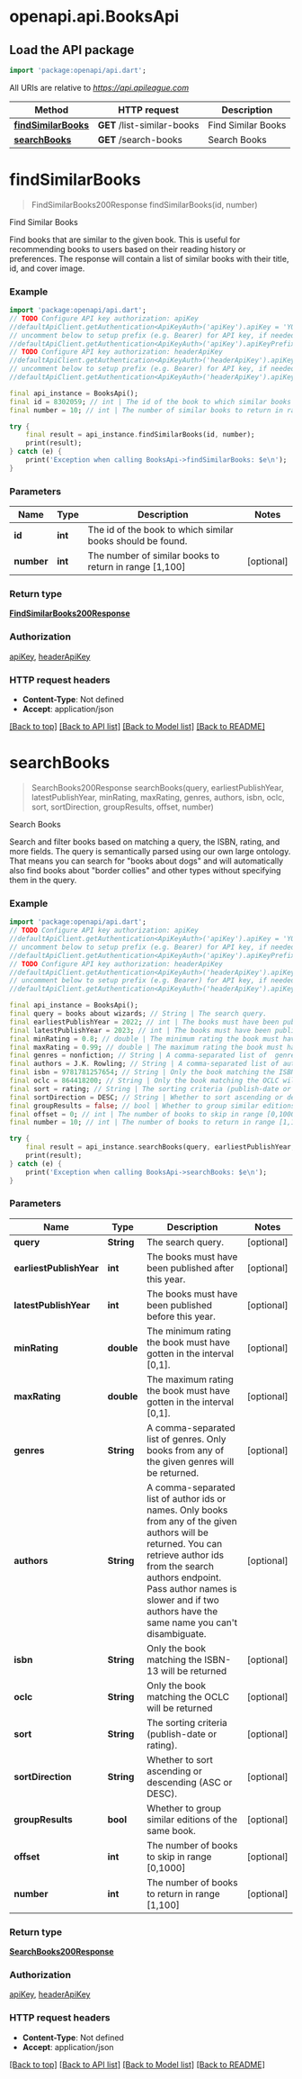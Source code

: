 # openapi.api.BooksApi

## Load the API package
```dart
import 'package:openapi/api.dart';
```

All URIs are relative to *https://api.apileague.com*

Method | HTTP request | Description
------------- | ------------- | -------------
[**findSimilarBooks**](BooksApi.md#findsimilarbooks) | **GET** /list-similar-books | Find Similar Books
[**searchBooks**](BooksApi.md#searchbooks) | **GET** /search-books | Search Books


# **findSimilarBooks**
> FindSimilarBooks200Response findSimilarBooks(id, number)

Find Similar Books

Find books that are similar to the given book. This is useful for recommending books to users based on their reading history or preferences. The response will contain a list of similar books with their title, id, and cover image.

### Example
```dart
import 'package:openapi/api.dart';
// TODO Configure API key authorization: apiKey
//defaultApiClient.getAuthentication<ApiKeyAuth>('apiKey').apiKey = 'YOUR_API_KEY';
// uncomment below to setup prefix (e.g. Bearer) for API key, if needed
//defaultApiClient.getAuthentication<ApiKeyAuth>('apiKey').apiKeyPrefix = 'Bearer';
// TODO Configure API key authorization: headerApiKey
//defaultApiClient.getAuthentication<ApiKeyAuth>('headerApiKey').apiKey = 'YOUR_API_KEY';
// uncomment below to setup prefix (e.g. Bearer) for API key, if needed
//defaultApiClient.getAuthentication<ApiKeyAuth>('headerApiKey').apiKeyPrefix = 'Bearer';

final api_instance = BooksApi();
final id = 8302059; // int | The id of the book to which similar books should be found.
final number = 10; // int | The number of similar books to return in range [1,100]

try {
    final result = api_instance.findSimilarBooks(id, number);
    print(result);
} catch (e) {
    print('Exception when calling BooksApi->findSimilarBooks: $e\n');
}
```

### Parameters

Name | Type | Description  | Notes
------------- | ------------- | ------------- | -------------
 **id** | **int**| The id of the book to which similar books should be found. | 
 **number** | **int**| The number of similar books to return in range [1,100] | [optional] 

### Return type

[**FindSimilarBooks200Response**](FindSimilarBooks200Response.md)

### Authorization

[apiKey](../README.md#apiKey), [headerApiKey](../README.md#headerApiKey)

### HTTP request headers

 - **Content-Type**: Not defined
 - **Accept**: application/json

[[Back to top]](#) [[Back to API list]](../README.md#documentation-for-api-endpoints) [[Back to Model list]](../README.md#documentation-for-models) [[Back to README]](../README.md)

# **searchBooks**
> SearchBooks200Response searchBooks(query, earliestPublishYear, latestPublishYear, minRating, maxRating, genres, authors, isbn, oclc, sort, sortDirection, groupResults, offset, number)

Search Books

Search and filter books based on matching a query, the ISBN, rating, and more fields. The query is semantically parsed using our own large ontology. That means you can search for \"books about dogs\" and will automatically also find books about \"border collies\" and other types without specifying them in the query.

### Example
```dart
import 'package:openapi/api.dart';
// TODO Configure API key authorization: apiKey
//defaultApiClient.getAuthentication<ApiKeyAuth>('apiKey').apiKey = 'YOUR_API_KEY';
// uncomment below to setup prefix (e.g. Bearer) for API key, if needed
//defaultApiClient.getAuthentication<ApiKeyAuth>('apiKey').apiKeyPrefix = 'Bearer';
// TODO Configure API key authorization: headerApiKey
//defaultApiClient.getAuthentication<ApiKeyAuth>('headerApiKey').apiKey = 'YOUR_API_KEY';
// uncomment below to setup prefix (e.g. Bearer) for API key, if needed
//defaultApiClient.getAuthentication<ApiKeyAuth>('headerApiKey').apiKeyPrefix = 'Bearer';

final api_instance = BooksApi();
final query = books about wizards; // String | The search query.
final earliestPublishYear = 2022; // int | The books must have been published after this year.
final latestPublishYear = 2023; // int | The books must have been published before this year.
final minRating = 0.8; // double | The minimum rating the book must have gotten in the interval [0,1].
final maxRating = 0.99; // double | The maximum rating the book must have gotten in the interval [0,1].
final genres = nonfiction; // String | A comma-separated list of  genres. Only books from any of the given genres will be returned.
final authors = J.K. Rowling; // String | A comma-separated list of author ids or names. Only books from any of the given authors will be returned. You can retrieve author ids from the search authors endpoint. Pass author names is slower and if two authors have the same name you can't disambiguate.
final isbn = 9781781257654; // String | Only the book matching the ISBN-13 will be returned
final oclc = 864418200; // String | Only the book matching the OCLC will be returned
final sort = rating; // String | The sorting criteria (publish-date or rating).
final sortDirection = DESC; // String | Whether to sort ascending or descending (ASC or DESC).
final groupResults = false; // bool | Whether to group similar editions of the same book.
final offset = 0; // int | The number of books to skip in range [0,1000]
final number = 10; // int | The number of books to return in range [1,100]

try {
    final result = api_instance.searchBooks(query, earliestPublishYear, latestPublishYear, minRating, maxRating, genres, authors, isbn, oclc, sort, sortDirection, groupResults, offset, number);
    print(result);
} catch (e) {
    print('Exception when calling BooksApi->searchBooks: $e\n');
}
```

### Parameters

Name | Type | Description  | Notes
------------- | ------------- | ------------- | -------------
 **query** | **String**| The search query. | [optional] 
 **earliestPublishYear** | **int**| The books must have been published after this year. | [optional] 
 **latestPublishYear** | **int**| The books must have been published before this year. | [optional] 
 **minRating** | **double**| The minimum rating the book must have gotten in the interval [0,1]. | [optional] 
 **maxRating** | **double**| The maximum rating the book must have gotten in the interval [0,1]. | [optional] 
 **genres** | **String**| A comma-separated list of  genres. Only books from any of the given genres will be returned. | [optional] 
 **authors** | **String**| A comma-separated list of author ids or names. Only books from any of the given authors will be returned. You can retrieve author ids from the search authors endpoint. Pass author names is slower and if two authors have the same name you can't disambiguate. | [optional] 
 **isbn** | **String**| Only the book matching the ISBN-13 will be returned | [optional] 
 **oclc** | **String**| Only the book matching the OCLC will be returned | [optional] 
 **sort** | **String**| The sorting criteria (publish-date or rating). | [optional] 
 **sortDirection** | **String**| Whether to sort ascending or descending (ASC or DESC). | [optional] 
 **groupResults** | **bool**| Whether to group similar editions of the same book. | [optional] 
 **offset** | **int**| The number of books to skip in range [0,1000] | [optional] 
 **number** | **int**| The number of books to return in range [1,100] | [optional] 

### Return type

[**SearchBooks200Response**](SearchBooks200Response.md)

### Authorization

[apiKey](../README.md#apiKey), [headerApiKey](../README.md#headerApiKey)

### HTTP request headers

 - **Content-Type**: Not defined
 - **Accept**: application/json

[[Back to top]](#) [[Back to API list]](../README.md#documentation-for-api-endpoints) [[Back to Model list]](../README.md#documentation-for-models) [[Back to README]](../README.md)

